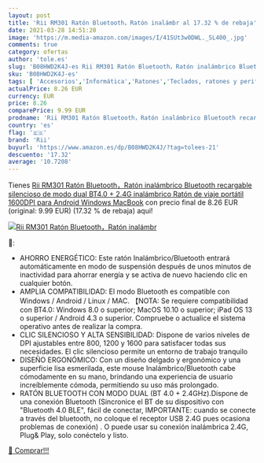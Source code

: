 ```yaml
---
layout: post
title: 'Rii RM301 Ratón Bluetooth，Ratón inalámbr al 17.32 % de rebaja'
date: 2021-03-28 14:51:20
image: 'https://m.media-amazon.com/images/I/41SUt3w0DWL._SL400_.jpg'
comments: true
category: ofertas
author: 'tole.es'
slug: 'B08HWD2K4J-es Rii RM301 Ratón Bluetooth，Ratón inalámbrico Bluetooth...'
sku: 'B08HWD2K4J-es'
tags: [ 'Accesorios','Informática','Ratones','Teclados, ratones y periféricos de entrada','android','rii', ]
actualPrice: 8.26 EUR
currency: EUR
price: 8.26
comparePrice: 9.99 EUR
prodname: 'Rii RM301 Ratón Bluetooth，Ratón inalámbrico Bluetooth recargable silencioso de modo dual  BT4.0 + 2.4G inalámbrico   Ratón de viaje portátil 1600DPI para   Android  Windows MacBook'
country: 'es'
flag: '🇪🇸'
brand: 'Rii'
buyurl: 'https://www.amazon.es/dp/B08HWD2K4J/?tag=tolees-21'
descuento: '17.32'
average: '10.7208'
---
```


Tienes [Rii RM301 Ratón Bluetooth，Ratón inalámbrico Bluetooth recargable silencioso de modo dual  BT4.0 + 2.4G inalámbrico   Ratón de viaje portátil 1600DPI para   Android  Windows MacBook](https://www.amazon.es/dp/B08HWD2K4J/?tag=tolees-21) con precio final de  8.26 EUR (original: 9.99 EUR) (17.32 %  de rebaja) aqui!

[![Rii RM301 Ratón Bluetooth，Ratón inalámbr](https://m.media-amazon.com/images/I/41SUt3w0DWL._SL400_.jpg)](https://www.amazon.es/dp/B08HWD2K4J/?tag=tolees-21)

🔎:

- AHORRO ENERGÉTICO: Este ratón Inalámbrico/Bluetooth entrará automáticamente en modo de suspensión después de unos minutos de inactividad para ahorrar energía y se activa de nuevo haciendo clic en cualquier botón.
- AMPLIA COMPATIBILIDAD: El modo Bluetooth es compatible con Windows / Android / Linux / MAC. 【NOTA: Se requiere compatibilidad con BT4.0: Windows 8.0 o superior; MacOS 10.10 o superior; iPad OS 13 o superior / Android 4.3 o superior. Compruebe o actualice el sistema operativo antes de realizar la compra.
- CLIC SILENCIOSO Y ALTA SENSIBILIDAD: Dispone de varios niveles de DPI ajustables entre 800, 1200 y 1600 para satisfacer todas sus necesidades. El clic silencioso permite un entorno de trabajo tranquilo
- DISEÑO ERGONÓMICO: Con un diseño delgado y ergonómico y una superficie lisa esmerilada, este mouse Inalámbrico/Bluetooth cabe cómodamente en su mano, brindando una experiencia de usuario increíblemente cómoda, permitiendo su uso más prolongado.
- RATÓN BLUETOOTH CON MODO DUAL (BT 4.0 + 2.4GHz).Dispone de una conexión Bluetooth (Sincronice el BT de su dispositivo con "Bluetooth 4.0 BLE", fácil de conectar, IMPORTANTE: cuando se conecte a través del bluetooth, no coloque el receptor USB 2.4G pues ocasiona problemas de conexión) . O puede usar su conexión inalámbrica 2.4G, Plug& Play, solo conéctelo y listo.

[🛒 Comprar!!!](https://www.amazon.es/dp/B08HWD2K4J/?tag=tolees-21)
